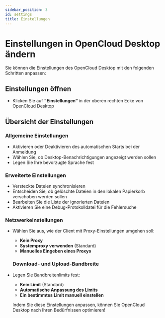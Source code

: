```yaml
---
sidebar_position: 3
id: settings
title: Einstellungen
---
```


# Einstellungen in OpenCloud Desktop ändern

Sie können die Einstellungen des OpenCloud Desktop mit den folgenden Schritten anpassen:

## Einstellungen öffnen

- Klicken Sie auf **"Einstellungen“** in der oberen rechten Ecke von OpenCloud Desktop

<!-- <img src={require("./img/settings/settings-overview.png").default} alt="settings overview" width="400"/>-->

## Übersicht der Einstellungen

### Allgemeine Einstellungen

- Aktivieren oder Deaktivieren des automatischen Starts bei der Anmeldung
- Wählen Sie, ob Desktop-Benachrichtigungen angezeigt werden sollen
- Legen Sie Ihre bevorzugte Sprache fest

<!-- <img src={require("./img/settings/settings-general.png").default} alt="settings-general" width="400"/>-->

### Erweiterte Einstellungen

- Versteckte Dateien synchronisieren
- Entscheiden Sie, ob gelöschte Dateien in den lokalen Papierkorb verschoben werden sollen
- Bearbeiten Sie die Liste der ignorierten Dateien
- Aktivieren Sie eine Debug-Protokolldatei für die Fehlersuche

<!-- <img src={require("./img/settings/settings-advanced.png").default} alt="settings advanced" width="400"/>-->

### Netzwerkeinstellungen

- Wählen Sie aus, wie der Client mit Proxy-Einstellungen umgehen soll:
  - **Kein Proxy**
  - **Systemproxy verwenden** (Standard)
  - **Manuelles Eingeben eines Proxys**

  <!-- <img src={require("./img/settings/settings-network.png").default} alt="settings network" width="400"/>-->

  ### Download- und Upload-Bandbreite

- Legen Sie Bandbreitenlimits fest:
  - **Kein Limit** (Standard)
  - **Automatische Anpassung des Limits**
  - **Ein bestimmtes Limit manuell einstellen**

  <!-- <img src={require("./img/settings/settings-bandwidth.png").default} alt="settings bandwith" width="400"/>-->

  Indem Sie diese Einstellungen anpassen, können Sie OpenCloud Desktop nach Ihren Bedürfnissen optimieren!
